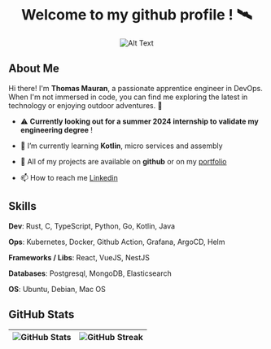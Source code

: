 <div align="center"> 
<h1>Welcome to my github profile ! 🛰️ </h1>
  
![Alt Text](https://media.giphy.com/media/13UFvD5Pv1xjSU/giphy.gif)

</div>

## About Me

Hi there! I'm **Thomas Mauran**, a passionate apprentice engineer in DevOps. When I'm not immersed in code, you can find me exploring the latest in technology or enjoying outdoor adventures. 🚀

- ⚠️ **Currently looking out for a summer 2024 internship to validate my engineering degree** !

- 🌱 I’m currently learning **Kotlin**, micro services and assembly
 
- 🔭 All of my projects are available on **github** or on my [portfolio](https://thomas-mauran.com/)
 
- 📫 How to reach me [Linkedin](https://www.linkedin.com/in/thomas-mauran-9238371b7/)
  

## Skills

**Dev**: Rust, C, TypeScript, Python, Go, Kotlin, Java

**Ops**: Kubernetes, Docker, Github Action, Grafana, ArgoCD, Helm

**Frameworks / Libs**: React, VueJS, NestJS

**Databases**: Postgresql, MongoDB, Elasticsearch

**OS**: Ubuntu, Debian, Mac OS

## GitHub Stats

| ![GitHub Stats](https://github-readme-stats.vercel.app/api?username=thomas-mauran&show_icons=true&locale=en&theme=tokyonight) | ![GitHub Streak](https://github-readme-streak-stats.herokuapp.com/?user=thomas-mauran&theme=tokyonight) |
|---|---|




